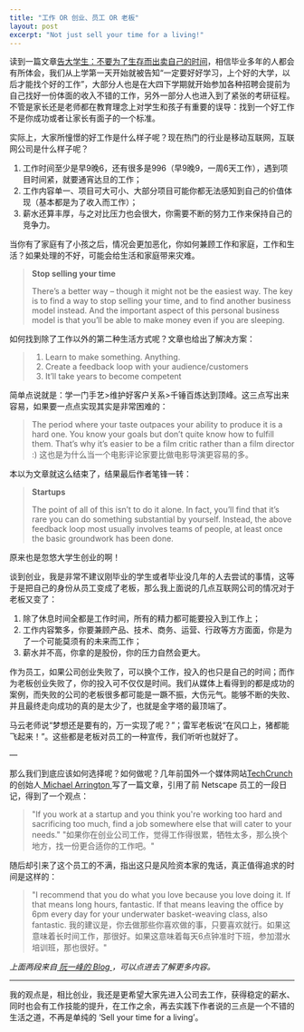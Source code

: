 ```yaml
---
title: "工作 OR 创业、员工 OR 老板"
layout: post
excerpt: "Not just sell your time for a living!"
---
```


读到一篇文章[告大学生：不要为了生存而出卖自己的时间](http://andrewchen.co/new-college-grads-dont-sell-your-time-for-a-living/)，相信毕业多年的人都会有所体会，我们从上学第一天开始就被告知“一定要好好学习，上个好的大学，以后才能找个好的工作”，大部分人也是在大四下学期就开始参加各种招聘会提前为自己找好一份体面的收入不错的工作，另外一部分人也进入到了紧张的考研征程。不管是家长还是老师都在教育理念上对学生和孩子有重要的误导：找到一个好工作不是你成功或者让家长有面子的一个标准。

实际上，大家所憧憬的好工作是什么样子呢？现在热门的行业是移动互联网，互联网公司是什么样子呢？

1. 工作时间至少是早9晚6，还有很多是996（早9晚9，一周6天工作），遇到项目时间紧，就要通宵达旦的工作；
2. 工作内容单一、项目可大可小、大部分项目可能你都无法感知到自己的价值体现（基本都是为了收入而工作）；
3. 薪水还算丰厚，与之对比压力也会很大，你需要不断的努力工作来保持自己的竞争力。

当你有了家庭有了小孩之后，情况会更加恶化，你如何兼顾工作和家庭，工作和生活？如果处理的不好，可能会给生活和家庭带来灾难。

> **Stop selling your time**
>
> There’s a better way – though it might not be the easiest way. The key is to find a way to stop selling your time, and to find another business model instead. And the important aspect of this personal business model is that you’ll be able to make money even if you are sleeping.

如何找到除了工作以外的第二种生活方式呢？文章也给出了解决方案：

> 1. Learn to make something. Anything.
> 2. Create a feedback loop with your audience/customers
> 3. It’ll take years to become competent

简单点说就是：学一门手艺>维护好客户关系>千锤百炼达到顶峰。这三点写出来容易，如果要一点点实现其实是非常困难的：

> The period where your taste outpaces your ability to produce it is a hard one. You know your goals but don’t quite know how to fulfill them. That’s why it’s easier to be a film critic rather than a film director :)
> 这也是为什么当一个电影评论家要比做电影导演更容易的多。

本以为文章就这么结束了，结果最后作者笔锋一转：

> **Startups**
>
> The point of all of this isn’t to do it alone. In fact, you’ll find that it’s rare you can do something substantial by yourself. Instead, the above feedback loop most usually involves teams of people, at least once the basic groundwork has been done.

原来也是忽悠大学生创业的啊！

谈到创业，我是非常不建议刚毕业的学生或者毕业没几年的人去尝试的事情，这等于是把自己的身份从员工变成了老板，那么我上面说的几点互联网公司的情况对于老板又变了：

1. 除了休息时间全都是工作时间，所有的精力都可能要投入到工作上；
2. 工作内容繁多，你要兼顾产品、技术、商务、运营、行政等方方面面，你是为了一个可能莫须有的未来而工作；
3. 薪水并不高，你拿的是股份，你的压力自然会更大。

作为员工，如果公司创业失败了，可以换个工作，投入的也只是自己的时间；而作为老板创业失败了，你的投入可不仅仅是时间。我们从媒体上看得到的都是成功的案例，而失败的公司的老板很多都可能是一蹶不振，大伤元气。能够不断的失败、并且最终走向成功的真的是太少了，也就是金字塔的最顶端了。

马云老师说“梦想还是要有的，万一实现了呢？”；雷军老板说“在风口上，猪都能飞起来！”。这些都是老板对员工的一种宣传，我们听听也就好了。

—

那么我们到底应该如何选择呢？如何做呢？几年前国外一个媒体网站[TechCrunch ](https://techcrunch.com/)的创始人[ Michael Arrington ](https://en.wikipedia.org/wiki/Michael_Arrington)写了一篇文章，引用了前 Netscape 员工的一段日记，得到了一个观点：

> "If you work at a startup and you think you're working too hard and sacrificing too much, find a job somewhere else that will cater to your needs."
> "如果你在创业公司工作，觉得工作得很累，牺牲太多，那么换个地方，找一份更合适你的工作吧。"

随后却引来了这个员工的不满，指出这只是风险资本家的鬼话，真正值得追求的时间是这样的：

> "I recommend that you do what you love because you love doing it. If that means long hours, fantastic. If that means leaving the office by 6pm every day for your underwater basket-weaving class, also fantastic.
>  我的建议是，你去做那些你喜欢做的事，只要喜欢就行。如果这意味着长时间工作，那很好。如果这意味着每天6点钟准时下班，参加潜水培训班，那也很好。"

_上面两段来自[ 阮一峰的 Blog ](http://www.ruanyifeng.com/blog/2011/12/pain_builds_character.html) ，可以点进去了解更多内容。_

---
我的观点是，相比创业，我还是更希望大家先进入公司去工作，获得稳定的薪水、同时也会有工作技能的提升，在工作之余，再去实践下作者说的三点是一个不错的生活之道，不再是单纯的 ‘Sell your time for a living’。
